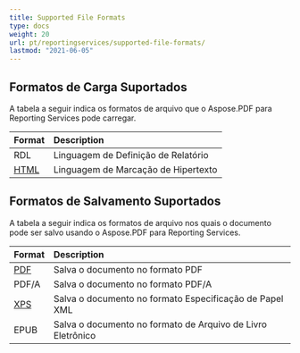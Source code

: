 ```yaml
---
title: Supported File Formats 
type: docs
weight: 20
url: pt/reportingservices/supported-file-formats/
lastmod: "2021-06-05"
---
```


## Formatos de Carga Suportados

A tabela a seguir indica os formatos de arquivo que o Aspose.PDF para Reporting Services pode carregar.

|**Format**|**Description**|
| :- | :- |
|RDL|Linguagem de Definição de Relatório|
|[HTML](https://docs.fileformat.com/web/html/)|Linguagem de Marcação de Hipertexto|

## Formatos de Salvamento Suportados

A tabela a seguir indica os formatos de arquivo nos quais o documento pode ser salvo usando o Aspose.PDF para Reporting Services. 

|**Format**|**Description**|
| :- | :- |
|[PDF](https://docs.fileformat.com/pdf/)|Salva o documento no formato PDF|
|PDF/A |Salva o documento no formato PDF/A|
|[XPS](https://docs.fileformat.com/page-description-language/xps/)|Salva o documento no formato Especificação de Papel XML|
|EPUB|Salva o documento no formato de Arquivo de Livro Eletrônico|